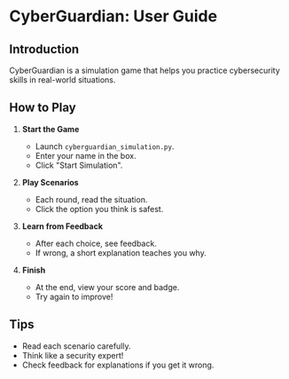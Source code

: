# CyberGuardian: User Guide

## Introduction

CyberGuardian is a simulation game that helps you practice cybersecurity skills in real-world situations.

## How to Play

1. **Start the Game**
   - Launch `cyberguardian_simulation.py`.
   - Enter your name in the box.
   - Click "Start Simulation".

2. **Play Scenarios**
   - Each round, read the situation.
   - Click the option you think is safest.

3. **Learn from Feedback**
   - After each choice, see feedback.
   - If wrong, a short explanation teaches you why.

4. **Finish**
   - At the end, view your score and badge.
   - Try again to improve!

## Tips

- Read each scenario carefully.
- Think like a security expert!
- Check feedback for explanations if you get it wrong.
